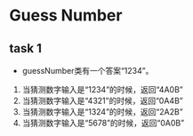 # Guess Number

## task 1
* guessNumber类有一个答案“1234”。

1. 当猜测数字输入是“1234”的时候，返回“4A0B”
2. 当猜测数字输入是“4321”的时候，返回“0A4B”
3. 当猜测数字输入是“1324”的时候，返回“2A2B”
4. 当猜测数字输入是“5678”的时候，返回“0A0B”